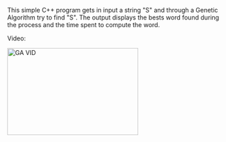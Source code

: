 This simple C++ program gets in input a string "S" and through a Genetic Algorithm try to find "S". The output displays the bests word found during the process and the time spent to compute the word.

Video:

<a href="http://www.youtube.com/watch?feature=player_embedded&v=4FiGQPR92ck
" target="_blank"><img src="http://img.youtube.com/vi/4FiGQPR92ck/0.jpg" 
alt="GA VID" width="300" height="200"/></a>

